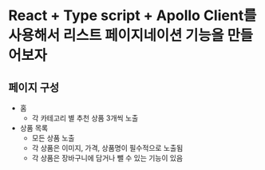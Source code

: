 # React + Type script + Apollo Client를 사용해서 리스트 페이지네이션 기능을 만들어보자

## 페이지 구성
- 홈
  - 각 카테고리 별 추천 상품 3개씩 노출
- 상품 목록
  - 모든 상품 노출
  - 각 상품은 이미지, 가격, 상품명이 필수적으로 노출됨
  - 각 상품은 장바구니에 담거나 뺄 수 있는 기능이 있음
